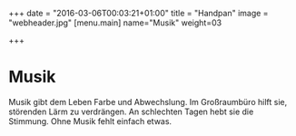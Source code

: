 +++
date = "2016-03-06T00:03:21+01:00"
title = "Handpan"
image = "webheader.jpg"
[menu.main]
    name="Musik"
	weight=03

+++

# Musik

Musik gibt dem Leben Farbe und Abwechslung. Im Großraumbüro hilft sie, störenden Lärm zu verdrängen. An schlechten Tagen hebt sie die Stimmung. Ohne Musik fehlt einfach etwas.
